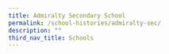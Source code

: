 ```yaml
---
title: Admiralty Secondary School
permalink: /school-histories/admiralty-sec/
description: ""
third_nav_title: Schools
---
```


